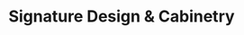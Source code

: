 ---
title: "Signature Design & Cabinetry"
url: /tacoma/signature-design-and-cabinetry/
shop: furniture
---